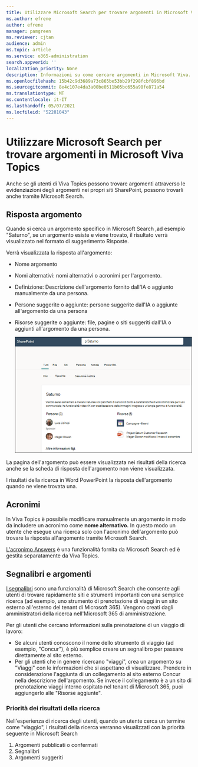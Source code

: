 ```yaml
---
title: Utilizzare Microsoft Search per trovare argomenti in Microsoft Viva Topics
ms.author: efrene
author: efrene
manager: pamgreen
ms.reviewer: cjtan
audience: admin
ms.topic: article
ms.service: o365-administration
search.appverid: ''
localization_priority: None
description: Informazioni su come cercare argomenti in Microsoft Viva.
ms.openlocfilehash: 15b42c9d3689a73c865be53bb29f298fcbf896bd
ms.sourcegitcommit: 8e4c107e4da3a00be0511b05bc655a98fe871a54
ms.translationtype: MT
ms.contentlocale: it-IT
ms.lasthandoff: 05/07/2021
ms.locfileid: "52281043"
---
```

# <a name="use-microsoft-search-to-find-topics-in-microsoft-viva-topics"></a>Utilizzare Microsoft Search per trovare argomenti in Microsoft Viva Topics

Anche se gli utenti di Viva Topics possono trovare argomenti attraverso le evidenziazioni degli argomenti nei propri siti SharePoint, possono trovarli anche tramite Microsoft Search. 

## <a name="topic-answer"></a>Risposta argomento

Quando si cerca un argomento specifico in Microsoft Search ,ad esempio "Saturno", se un argomento esiste e viene trovato, il risultato verrà visualizzato nel formato di suggerimento Risposte.

Verrà visualizzata la risposta all'argomento:
- Nome argomento
- Nomi alternativi: nomi alternativi o acronimi per l'argomento.
- Definizione: Descrizione dell'argomento fornito dall'IA o aggiunto manualmente da una persona.
- Persone suggerite o aggiunte: persone suggerite dall'IA o aggiunte all'argomento da una persona
- Risorse suggerite o aggiunte: file, pagine o siti suggeriti dall'IA o aggiunti all'argomento da una persona. 

   ![Argomento nella ricerca](../media/knowledge-management/search-topic-answer.png) 

La pagina dell'argomento può essere visualizzata nei risultati della ricerca anche se la scheda di risposta dell'argomento non viene visualizzata.

I risultati della ricerca in Word PowerPoint la risposta dell'argomento quando ne viene trovata una.


## <a name="acronyms"></a>Acronimi

In Viva Topics è possibile modificare manualmente un argomento in modo da includere un acronimo come <b>nome alternativo.</b> In questo modo un utente che esegue una ricerca solo con l'acronimo dell'argomento può trovare la risposta all'argomento tramite Microsoft Search.

[L'acronimo Answers](/microsoftsearch/manage-acronyms) è una funzionalità fornita da Microsoft Search ed è gestita separatamente da Viva Topics.

## <a name="bookmarks-and-topics"></a>Segnalibri e argomenti

[I segnalibri](/microsoftsearch/manage-bookmarks) sono una funzionalità di Microsoft Search che consente agli utenti di trovare rapidamente siti e strumenti importanti con una semplice ricerca (ad esempio, uno strumento di prenotazione di viaggi in un sito esterno all'esterno del tenant di Microsoft 365). Vengono creati dagli amministratori della ricerca nell'Microsoft 365 di amministrazione. 

Per gli utenti che cercano informazioni sulla prenotazione di un viaggio di lavoro:

- Se alcuni utenti conoscono il nome dello strumento di viaggio (ad esempio, "Concur"), è più semplice creare un segnalibro per passare direttamente al sito esterno.
- Per gli utenti che in genere ricercano "viaggi", crea un argomento su "Viaggi" con le informazioni che si aspettano di visualizzare. Prendere in considerazione l'aggiunta di un collegamento al sito esterno Concur nella descrizione dell'argomento. Se invece il collegamento è a un sito di prenotazione viaggi interno ospitato nel tenant di Microsoft 365, puoi aggiungerlo alle "Risorse aggiunte".
 
### <a name="search-results-priority"></a>Priorità dei risultati della ricerca 
 
Nell'esperienza di ricerca degli utenti, quando un utente cerca un termine come "viaggio", i risultati della ricerca verranno visualizzati con la priorità seguente in Microsoft Search
1. Argomenti pubblicati o confermati 
2. Segnalibri
3. Argomenti suggeriti
